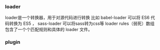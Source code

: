 ### loader

loader是一个转换器，用于对源代码进行转换
比如 babel-loader 可以将 ES6 代码转换为 ES5 ， sass-loader 可以将sass转为css等
loader rules（弱死）数组包含了一个个匹配规则和具体的 loader 文件。

### plugin
